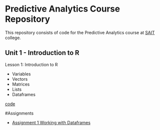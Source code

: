 # Predictive Analytics Course Repository
This repository consists of code for the Predictive Analytics course at [SAIT](https://www.sait.ca/) college.

## Unit 1 - Introduction to R

Lesson 1: Introduction to R 
- Variables
- Vectors
- Matrices
- Lists
- Dataframes
  
[code](https://github.com/davidj9/predictive-analytics-course/blob/main/class1-introduction-to-R.R)

#Assignments
- [Assignment 1 Working with Dataframes]()
